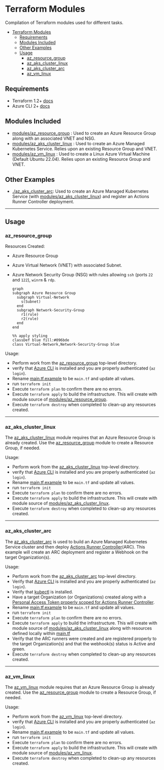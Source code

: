 # Terraform Modules

Compilation of Terraform modules used for different tasks.

- [Terraform Modules](#terraform-modules)
  - [Requirements](#requirements)
  - [Modules Included](#modules-included)
  - [Other Examples](#other-examples)
  - [Usage](#usage)
    - [az_resource_group](#az_resource_group)
    - [az_aks_cluster_linux](#az_aks_cluster_linux)
    - [az_aks_cluster_arc](#az_aks_cluster_arc)
    - [az_vm_linux](#az_vm_linux)

## Requirements

- Terraform 1.2+ [docs](https://www.terraform.io/)
- Azure CLI 2+ [docs](https://docs.microsoft.com/en-us/cli/azure/)

## Modules Included

- [modules/az_resource_group](#az_resource_group) : Used to create an Azure Resource Group along with an associated VNET and NSG.
- [modules/az_aks_cluster_linux](#az_aks_cluster_linux) : Used to create an Azure Managed Kubernetes Service.  Relies upon an existing Resource Group and VNET.
- [modules/az_vm_linux](#az_vm_linux) : Used to create a Linux Azure Virtual Machine (Default Ubuntu 22.04).  Relies upon an existing Resource Group and VNET.

## Other Examples

- [./az_aks_cluster_arc](#az_aks_cluster_arc): Used to create an Azure Managed Kubernetes Service (with [modules/az_aks_cluster_linux](#az_aks_cluster_linux)) and register an Actions Runner Controller deployment.

---

## Usage

### az_resource_group

Resources Created:

- Azure Resource Group
- Azure Virtual Network (VNET) with associated Subnet.
- Azure Network Security Group (NSG) with rules allowing `ssh` (ports `22` and `122`), `winrm` & `rdp`.

  ```mermaid
  graph
  subgraph Azure Resource Group
    subgraph Virtual-Network
      s(Subnet)
    end
    subgraph Network-Security-Group
      r1(rule)
      r2(rule)
    end
  end

  %% apply styling
  classDef blue fill:#096bde
  class Virtual-Network,Network-Security-Group blue
  ```

Usage:

- Perform work from the [az_resource_group](./az_resource_group) top-level directory.
- verify that [Azure CLI](https://docs.microsoft.com/en-us/cli/azure/install-azure-cli) is installed and you are properly authenticated (`az login`).
- Rename [main.tf.example](./az_resource_group/main.tf.example) to be `main.tf` and update all values.
- run `terraform init`
- Execute `terraform plan` to confirm there are no errors.
- Execute `terraform apply` to build the infrastructure.  This will create with module source of [modules/az_resource_group](./modules/az_resource_group/).
- Execute `terraform destroy` when completed to clean-up any resources created.

---

### az_aks_cluster_linux

The [az_aks_cluster_linux](./az_aks_cluster_linux) module requires that an Azure Resource Group is already created.  Use the [az_resource_group](#az_resource_group) module to create a Resource Group, if needed.

Usage:

- Perform work from the [az_aks_cluster_linux](./az_aks_cluster_linux) top-level directory.
- verify that [Azure CLI](https://docs.microsoft.com/en-us/cli/azure/install-azure-cli) is installed and you are properly authenticated (`az login`).
- Rename [main.tf.example](./az_aks_cluster_linux/main.tf.example) to be `main.tf` and update all values.
- run `terraform init`
- Execute `terraform plan` to confirm there are no errors.
- Execute `terraform apply` to build the infrastructure.  This will create with module source of [modules/az_aks_cluster_linux](./modules/az_aks_cluster_linux/).
- Execute `terraform destroy` when completed to clean-up any resources created.

---

### az_aks_cluster_arc

The [az_aks_cluster_arc](#az_aks_cluster_arc) is used to build an Azure Managed Kubernetes Service cluster and then deploy [Actions Runner Controller](https://github.com/actions-runner-controller/actions-runner-controller)(ARC).  This example will create an ARC deployment and register a Webhook on the target Organization(s).

Usage:

- Perform work from the [az_aks_cluster_arc](#az_aks_cluster_arc) top-level directory.
- Verify that [Azure CLI](https://docs.microsoft.com/en-us/cli/azure/install-azure-cli) is installed and you are properly authenticated (`az login`).
- Verify that [kubectl](https://kubernetes.io/docs/tasks/tools/) is installed.
- Have a target Organization (or Organizations) created along with a [Personal Access Token properly scoped for Actions Runner Controller](https://github.com/actions-runner-controller/actions-runner-controller#deploying-using-pat-authentication).
- Rename [main.tf.example](./az_aks_cluster_arc/main.tf.example) to be `main.tf` and update all values.
- run `terraform init`
- Execute `terraform plan` to confirm there are no errors.
- Execute `terraform apply` to build the infrastructure.  This will create with module source of [modules/az_aks_cluster_linux](./modules/az_aks_cluster_linux/) along with resources defined locally within [main.tf](./az_aks_cluster_arc/main.tf)
- Verify that the ARC runners were created and are registered properly to the target Organization(s) and that the webhook(s) status is Active and green.
- Execute `terraform destroy` when completed to clean-up any resources created.

---

### az_vm_linux

The [az_vm_linux](./az_vm_linux) module requires that an Azure Resource Group is already created.  Use the [az_resource_group](#az_resource_group) module to create a Resource Group, if needed.

Usage:

- Perform work from the [az_vm_linux](./az_vm_linux) top-level directory.
- verify that [Azure CLI](https://docs.microsoft.com/en-us/cli/azure/install-azure-cli) is installed and you are properly authenticated (`az login`).
- Rename [main.tf.example](./az_vm_linux/main.tf.example) to be `main.tf` and update all values.
- run `terraform init`
- Execute `terraform plan` to confirm there are no errors.
- Execute `terraform apply` to build the infrastructure.  This will create with module source of [modules/az_vm_linux](./modules/az_vm_linux/).
- Execute `terraform destroy` when completed to clean-up any resources created.
